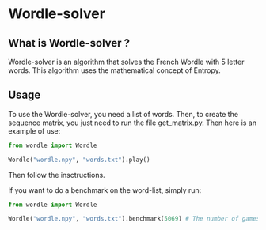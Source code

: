 # Wordle-solver
## What is Wordle-solver ?
Wordle-solver is an algorithm that solves the French Wordle with 5 letter words. This algorithm uses the mathematical concept of Entropy.

## Usage
To use the Wordle-solver, you need a list of words. Then, to create the sequence matrix, you just need to run the file get_matrix.py. Then here is an example of use:
```python
from wordle import Wordle

Wordle("wordle.npy", "words.txt").play()
```
Then follow the insctructions.

If you want to do a benchmark on the word-list, simply run:
```python
from wordle import Wordle

Wordle("wordle.npy", "words.txt").benchmark(5069) # The number of games
```
